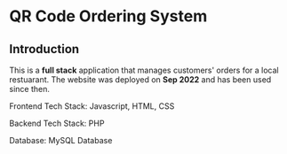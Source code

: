 # QR Code Ordering System

## Introduction

This is a **full stack** application that manages customers' orders for a local restuarant. The website was deployed on **Sep 2022** and has been used since then.

Frontend Tech Stack: Javascript, HTML, CSS

Backend Tech Stack: PHP

Database: MySQL Database
